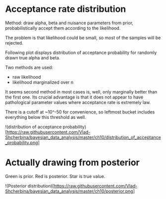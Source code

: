 # Acceptance rate distribution

Method: draw alpha, beta and nuisance parameters from prior, probabilistically accept them according to the likelihood. 

The problem is that likelihood could be small, so most of the samples will be rejected.

Following plot displays distribution of acceptance probability for randomly drawn true alpha and beta.

Two methods are used:
* raw likelihood
* likelihood marginalized over n

It seems second method in most cases is, well, only marginally better than the first one. 
Its crucial advantage is that it does not appear to have pathological parameter values where acceptance rate is extremely law.

There is a cutoff at ~10^-50 for convenience, so leftmost bucket includes everything below this threshold as well.

!(distribution of acceptance probability)[https://raw.githubusercontent.com/Vlad-Shcherbina/bayesian_data_analysis/master/ch10/distribution_of_acceptance_probability.png]


# Actually drawing from posterior

Green is prior. Red is posterior. Star is true value.

!(Posterior distribution)[https://raw.githubusercontent.com/Vlad-Shcherbina/bayesian_data_analysis/master/ch10/posterior.png]
